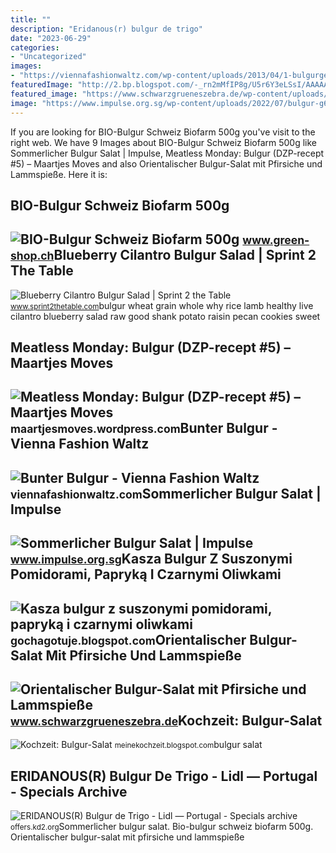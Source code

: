 ```yaml
---
title: ""
description: "Eridanous(r) bulgur de trigo"
date: "2023-06-29"
categories:
- "Uncategorized"
images:
- "https://viennafashionwaltz.com/wp-content/uploads/2013/04/1-bulgurgemucc88se.jpg?w=560"
featuredImage: "http://2.bp.blogspot.com/-_rn2mMfIP8g/U5r6Y3eLSsI/AAAAAAAAHF8/4a-7xRkwbQY/s1600/DSC_0082.jpg"
featured_image: "https://www.schwarzgrueneszebra.de/wp-content/uploads/2020/08/Bulgursalat4.jpg"
image: "https://www.impulse.org.sg/wp-content/uploads/2022/07/bulgur-g6bb584a4f_1920-e1658993080773.jpg"
---
```


If you are looking for BIO-Bulgur Schweiz Biofarm 500g you've visit to the right web. We have 9 Images about BIO-Bulgur Schweiz Biofarm 500g like Sommerlicher Bulgur Salat | Impulse, Meatless Monday: Bulgur (DZP-recept #5) – Maartjes Moves and also Orientalischer Bulgur-Salat mit Pfirsiche und Lammspieße. Here it is:

BIO-Bulgur Schweiz Biofarm 500g
-------------------------------

 ![BIO-Bulgur Schweiz Biofarm 500g](https://www.green-shop.ch/23021-thickbox_default/bio-bulgur-schweiz-500g-biofarm.jpg) <small>www.green-shop.ch</small>Blueberry Cilantro Bulgur Salad | Sprint 2 The Table
----------------------------------------------------

 ![Blueberry Cilantro Bulgur Salad | Sprint 2 the Table](http://farm3.static.flickr.com/2181/2491974957_7f54a73243.jpg) <small>www.sprint2thetable.com</small>bulgur wheat grain whole why rice lamb healthy live cilantro blueberry salad raw good shank potato raisin pecan cookies sweet

Meatless Monday: Bulgur (DZP-recept #5) – Maartjes Moves
--------------------------------------------------------

 ![Meatless Monday: Bulgur (DZP-recept #5) – Maartjes Moves](https://maartjesmoves.files.wordpress.com/2017/03/bulgurgranaatappel.jpg) <small>maartjesmoves.wordpress.com</small>Bunter Bulgur - Vienna Fashion Waltz
------------------------------------

 ![Bunter Bulgur - Vienna Fashion Waltz](https://viennafashionwaltz.com/wp-content/uploads/2013/04/1-bulgurgemucc88se.jpg?w=560) <small>viennafashionwaltz.com</small>Sommerlicher Bulgur Salat | Impulse
-----------------------------------

 ![Sommerlicher Bulgur Salat | Impulse](https://www.impulse.org.sg/wp-content/uploads/2022/07/bulgur-g6bb584a4f_1920-e1658993080773.jpg) <small>www.impulse.org.sg</small>Kasza Bulgur Z Suszonymi Pomidorami, Papryką I Czarnymi Oliwkami
----------------------------------------------------------------

 ![Kasza bulgur z suszonymi pomidorami, papryką i czarnymi oliwkami](http://2.bp.blogspot.com/-_rn2mMfIP8g/U5r6Y3eLSsI/AAAAAAAAHF8/4a-7xRkwbQY/s1600/DSC_0082.jpg) <small>gochagotuje.blogspot.com</small>Orientalischer Bulgur-Salat Mit Pfirsiche Und Lammspieße
--------------------------------------------------------

 ![Orientalischer Bulgur-Salat mit Pfirsiche und Lammspieße](https://www.schwarzgrueneszebra.de/wp-content/uploads/2020/08/Bulgursalat4.jpg) <small>www.schwarzgrueneszebra.de</small>Kochzeit: Bulgur-Salat
----------------------

 ![Kochzeit: Bulgur-Salat](https://1.bp.blogspot.com/-r7Zv0-hr2eU/XvEf2PDQ4GI/AAAAAAAADIk/PVAnf6zE-gcEg4YqNWI2TcdSYcp7g7a1wCLcBGAsYHQ/s1600/bulgur.jpg) <small>meinekochzeit.blogspot.com</small>bulgur salat

ERIDANOUS(R) Bulgur De Trigo - Lidl — Portugal - Specials Archive
-----------------------------------------------------------------

 ![ERIDANOUS(R) Bulgur de Trigo - Lidl — Portugal - Specials archive](https://offers.kd2.org/pics/01/f0/01f06f6aa00ac51bb395e76f4a8d477d248cdc5f.jpg) <small>offers.kd2.org</small>Sommerlicher bulgur salat. Bio-bulgur schweiz biofarm 500g. Orientalischer bulgur-salat mit pfirsiche und lammspieße
